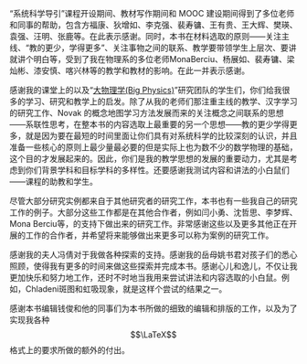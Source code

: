 “系统科学导引”课程开设期间、教材写作期间和 MOOC 建设期间得到了多位老师和同事的帮助，包含方福康、狄增如、李克强、裴寿镛、王有贵、王大辉、樊瑛、袁强、汪明、张鹿等。在此表示感谢。同时，本书在材料选取的原则——关注主线、“教的更少，学得更多”、关注事物之间的联系、教学要带领学生上层次、要讲就讲个明白等，受到了我在物理系的多位老师MonaBerciu、杨展如、裴寿镛、梁灿彬、漆安慎、喀兴林等的教学和教材的影响。在此一并表示感谢。

感谢我的课堂上的以及“[大物理学(Big Physics)](http://www.bigphysics.org)”研究团队的学生们，你们给我很多的学习、研究和教学上的启发。除了从我的老师们那注重主线的教学、汉字学习的研究工作、Novak 的概念地图学习方法发展而来的关注概念之间联系的思想——系联性思考，在整本书的内容选取上最重要的另一个思想——教的更少学得更多，就是因为要在最短的时间里面让你们具有对系统科学的比较深刻的认识，并且准备一些核心的原则上最少量最必要的但是实际上也为数不少的数学物理的基础，这个目的才发展起来的。因此，你们是我的教学思想的发展的重要动力，尤其是考虑到你们背景学科和目标学科的多样性。还要感谢我测试内容和讲法的小白鼠们——课程的助教和学生。

尽管大部分研究实例都来自于其他研究者的研究工作，本书也有一些我自己的研究工作的例子。大部分这些工作都是在其他合作者，例如闫小勇、沈哲思、李梦辉、Mona Berciu等，的支持下做出来的研究工作。非常感谢这些以及更多其他正在开展的工作的合作者，并希望将来能够做出来更多可以称为案例的研究工作。

感谢我的夫人冯倩对于我做各种探索的支持。感谢我的岳母姚书君对孩子们的悉心照顾，使得我有更多的时间来做这些探索并完成本书。感谢心儿和逸儿，不仅让我更加快乐和努力地工作，还时不时地当我用来尝试讲法和内容选取的小白鼠。例如，Chladeni斑图和虹吸现象，就是这样个尝试的结果之一。

感谢本书编辑钱俊和他的同事们为本书所做的细致的编辑和排版的工作，以及为了实现我各种$$\LaTeX$$格式上的要求所做的额外的付出。
